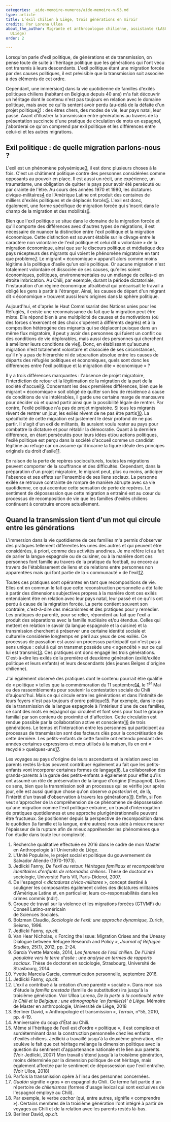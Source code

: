 ```yaml
---
categories: _aide-memoire-numeros/aide-memoire-n-93.md
type: article
title: L’exil chilien à Liège, trois générations en miroir
credits: Par Lorena Ulloa
about_the_author: Migrante et anthropologue chilienne, assistante (LASC, IRSS-FaSS,
  ULiège)
order: 2

---
```

Lorsqu'on parle d'exil politique, de générations et de transmission, on pense toute de suite à l'héritage politique que les générations qui l'ont vécu ont transmis à leurs descendants. L'exil politique étant une migration forcée par des causes politiques, il est prévisible que la transmission soit associée à des éléments de cet ordre.

Cependant, une immersion[1](#footnote-1) dans la vie quotidienne de familles d'exilés politiques chiliens (habitant en Belgique depuis 40 ans) m'a fait découvrir un héritage dont le contenu n'est pas toujours en relation avec le domaine politique, mais avec ce qu'ils sentent avoir perdu (au-delà de la défaite d'un projet politique[2](#footnote-2)) : des êtres chers, des modes de vie, leur pays natal, leur passé. Avant d'illustrer la transmission entre générations au travers de la présentation succincte d'une pratique de circulation de mots en espagnol, j'aborderai ce qu'on comprend par exil politique et les différences entre celui-ci et les autres migrations.

## Exil politique : de quelle migration parlons-nous ?

L'exil est un phénomène polysémique[3](#footnote-3), il est donc plusieurs choses à la fois. C'est un châtiment politique contre des personnes considérées comme opposants au pouvoir en place. Il est aussi un récit, une expérience, un traumatisme, une obligation de quitter le pays pour avoir été persécuté ou par crainte de l'être. Au cours des années 1970 et 1980, les dictatures civique-militaires[4](#footnote-4) de l'Amérique Latine ont produit des centaines de milliers d'exilés politiques et de déplacés forcés[5](#footnote-5). L'exil est donc, également, une forme spécifique de migration forcée qui s'inscrit dans le champ de la migration et des mobilités[6](#footnote-6).

Bien que l'exil politique se situe dans le domaine de la migration forcée et qu'il comporte des différences avec d'autres types de migrations, il est nécessaire de nuancer la distinction entre l'exil politique et la migration économique. Cette distinction est souvent établie sur le clivage entre le caractère non volontaire de l'exil politique et celui dit « volontaire » de la migration économique, ainsi que sur le discours politique et médiatique des pays récepteurs des migrants qui voient le phénomène migratoire en tant que problème[7](#footnote-7). Le migrant « économique » apparaît alors comme moins légitime à la politique d'asile qu'un exilé politique. Or aucune migration n'est totalement volontaire et dissociée de ses causes, qu'elles soient économiques, politiques, environnementales ou un mélange de celles-ci en étroite imbrication. Au Chili, par exemple, durant la période dictatoriale, l'instauration d'un régime économique ultralibéral qui précarisait le travail a obligé les gens à partir à l'étranger. Ainsi, les causes de départ d'un migrant dit « économique » trouvent aussi leurs origines dans la sphère politique.

Aujourd'hui, et d'après le Haut Commissariat des Nations unies pour les Réfugiés, il existe une reconnaissance du fait que la migration peut être mixte. Elle répond bien à une multiplicité de causes et de motivations (où des forces s'exercent et des choix s'opèrent à différents degrés) et à la composition hétérogène des migrants qui se déplacent puisque dans un même flux migratoire, il peut y avoir des personnes qui fuient un conflit ou des conditions de vie déplorables, mais aussi des personnes qui cherchent à améliorer leurs conditions de vie[8](#footnote-8). Donc, en établissant qu'aucune migration n'est totalement volontaire et dissociée de ses circonstances, qu'il n'y a pas de hiérarchie ni de séparation absolue entre les causes de départs des réfugiés politiques et économiques, quels sont donc les différences entre l'exil politique et la migration dite « économique » ?

Il y a trois différences marquantes : l'absence de projet migratoire, l'interdiction de retour et la légitimation de la migration de la part de la société d'accueil[9](#footnote-9). Concernant les deux premières différences, bien que le migrant « économique » soit obligé de quitter son lieu de résidence à cause de conditions de vie intolérables, il garde une certaine marge de manœuvre pour décider où et quand partir ainsi que la possibilité légale de rentrer. Par contre, l'exilé politique n'a pas de projet migratoire. Si tous les migrants rêvent de rentrer un jour, les exilés rêvent de ne pas être partis[10](#footnote-10). La spécificité de cette migration est justement le désir profond de ne pas partir. Il s'agit d'un exil de militants, ils auraient voulu rester au pays pour combattre la dictature et pour rétablir la démocratie. Quant à la dernière différence, en étant persécutés pour leurs idées et/ou actions politiques, l'exilé politique est perçu dans la société d'accueil comme un candidat légitime au refuge car on assume qu'il incarne la figure idéale des principes originels du droit d'asile[11](#footnote-11).

En raison de la perte de repères socioculturels, toutes les migrations peuvent comporter de la souffrance et des difficultés. Cependant, dans la préparation d'un projet migratoire, le migrant peut, plus ou moins, anticiper l'absence et ses effets sur l'ensemble de ses liens sociaux. La personne exilée se retrouve contrainte de rompre de manière abrupte avec sa vie quotidienne, ce qui accentue cette sensation de perte de repères. Le sentiment de dépossession que cette migration a entraîné est au cœur du processus de recomposition de vie que les familles d'exilés chiliens continuent à construire encore actuellement.

## Quand la transmission tient d'un mot qui circule entre les générations

L'immersion dans la vie quotidienne de ces familles m'a permis d'observer des pratiques tellement différentes les unes des autres et qui peuvent être considérées, à priori, comme des activités anodines. Je me réfère ici au fait de parler la langue espagnole ou de cuisiner, ou à la manière dont ces personnes font famille au travers de la pratique du football, ou encore au travers de l'établissement de liens et de relations entre personnes non apparentées mais qui font partie de la « communauté » de l'exil[12](#footnote-12).

Toutes ces pratiques sont opérantes en tant que recompositions de vie. Elles ont en commun le fait que cette reconstruction personnelle a été faite à partir des dimensions subjectives propres à la manière dont ces exilés entendaient être en relation avec leur pays natal, leur passé et ce qu'ils ont perdu à cause de la migration forcée. La perte contient souvent son contraire, c'est-à-dire des mécanismes et des pratiques pour y remédier. Les pratiques de parenté, pour se relier, répondent au fait que l'exil a produit des séparations avec la famille nucléaire et/ou étendue. Celles qui mettent en relation le savoir (la langue espagnole et la cuisine) et la transmission cherchent à préserver une certaine identité sociale et culturelle considérée longtemps en péril aux yeux de ces exilés. Ce processus de passation est aussi un processus participatif qui n'est pas à sens unique : celui à qui on transmet possède une « agencéité » sur ce qui lui est transmis[13](#footnote-13). Ces pratiques ont donc engagé les trois générations. C'est-à-dire les exilés de la première et deuxième génération (exilé/exilée politique et leurs enfants) et leurs descendants (des jeunes Belges d'origine chilienne).

J'ai également observé des pratiques dont le contenu pourrait être qualifié de « politique » telles que la commémoration du 11 septembre[14](#footnote-14), le 1<sup>er</sup> Mai ou des rassemblements pour soutenir la contestation sociale du Chili d'aujourd'hui. Mais ce qui circule entre les générations et dans l'intimité de leurs foyers n'est pas toujours d'ordre politique[15](#footnote-15). Par exemple, dans le cas de la transmission de la langue espagnole à l'intérieur d'une de ces familles, ce sont des mots en espagnol qui circulent et font sens pour tout le groupe familial par son contenu de proximité et d'affection. Cette circulation est rendue possible par la collaboration active et consciente[16](#footnote-16) de trois générations. Le temps et l'interaction entre les personnes qui participent au processus de transmission sont des facteurs clés pour la concrétisation de cette dernière. Les petits-enfants de cette famille ont entendu pendant des années certaines expressions et mots utilisés à la maison, ils en ont « recyclé » quelques-uns[17](#footnote-17).

Les voyages au pays d'origine de leurs ascendants et la relation avec les parents restés là-bas peuvent contribuer également au fait que les petits-enfants vont incorporer certaines formes de langage[18](#footnote-18). La collaboration des grands-parents à la garde des petits-enfants a également pour effet qu'ils ont assumé un rôle de préservation de la langue d'origine (l'espagnol). Dans ce sens, bien que la transmission soit un processus qui se vérifie jour après jour, elle est aussi quelque chose qu'on observe _a posteriori_ et, de là, l'intérêt d'un travail d'observation à travers les générations[19](#footnote-19). Enfin, si l'on veut s'approcher de la compréhension de ce phénomène de dépossession qu'une migration comme l'exil politique entraine, un travail d'interrogation de pratiques quotidiennes et une approche plurigénérationnelle peuvent être fructueux. Se positionner depuis la perspective de recomposition dans le quotidien (la famille et la langue, entre autres) nous aide à mieux mesurer l'épaisseur de la rupture afin de mieux appréhender les phénomènes que l'on étudie dans toute leur complexité.

 1. Recherche qualitative effectuée en 2016 dans le cadre de mon Master en Anthropologie à l'Université de Liège.
 2. L'Unité Populaire, le projet social et politique du gouvernement de Salvador Allende (1970-1973).
 3. Jedlicki Fanny, _De l'exil au retour. Héritages familiaux et recompositions_ _identitaires d'enfants de retornados chiliens_. Thèse de doctorat en sociologie, Université Paris VII, Paris-Diderot, 2007.
 4. De l'espagnol « _dictaduras cívico-militares_ », concept destiné à souligner les composantes également civiles des dictatures militaires d'Amérique Latine et, en particulier, leurs co-responsabilités dans les crimes commis (ndlr).
 5. Groupe de travail sur la violence et les migrations forcées (GTVMF) du Conseil Latino-américain  
    de Sciences Sociales.
 6. Bolzman Claudio, _Sociologie de l'exil: une approche dynamique,_ Zurich, Seismo, 1996.
 7. Jedlicki Fanny, _op.cit._
 8. Van Hear Nicholas, « Forcing the Issue: Migration Crises and the Uneasy Dialogue between Refugee Research and Policy », _Journal of Refugee Studies_, 25(1), 2012, pp. 2-24.
 9. García Yvette Marcela, 2014, _Les femmes de l'exil chilien. De l'Unité populaire vers la_ _terre d'asile : une analyse en termes de rapports sociaux._ Thèse de doctorat en sociologie, Strasbourg, Université de Strasbourg, 2014.
10. Yvette Marcela Garcia, communication personnelle, septembre 2016.
11. Jedlicki Fanny, _op.cit._
12. L'exil a contribué à la création d'une parenté « sociale ». Dans mon cas d'étude la _familia prestada_ (famille de substitution) ira jusqu'à la troisième génération. Voir Ulloa Lorena, _De la perte à la continuité entre le Chili et la Belgique : une_ _ethnographie 'en famille(s)' à Liège._ Mémoire de Master en anthropologie, Université de Liège, 2018
13. Berliner David, « Anthropologie et transmission », _Terrain,_ n°55, 2010, pp. 4-19.
14. Anniversaire du coup d'État au Chili.
15. Même si l'héritage de l'exil est d'ordre « politique », il est complexe et surdéterminant dans la construction personnelle chez les enfants d'exilés chiliens. Jedlicki a travaillé jusqu'à la deuxième génération, elle soulève le fait que cet héritage mélange la dimension politique avec la question du sentiment d'appartenance nationale et le lien aux parents. (Voir Jedlicki, 2007) Mon travail s'étend jusqu'à la troisième génération, moins déterminée par la dimension politique de cet héritage, mais également affectée par le sentiment de dépossession que l'exil entraîne. (Voir Ulloa, 2018)
16. Parfois la transmission opère à l'insu des personnes concernées.
17. _Guatón_ signifie « gros » en espagnol du Chili. Ce terme fait partie d'un répertoire de _chilenismos_ (formes d'usage lexical qui sont exclusives de l'espagnol employé au Chili).
18. Par exemple, le verbe _cachar_ (qui, entre autres, signifie « comprendre »). Certains membres de la troisième génération l'ont intégré à partir de voyages au Chili et de la relation avec les parents restés là-bas.
19. Berliner David, _op.cit._